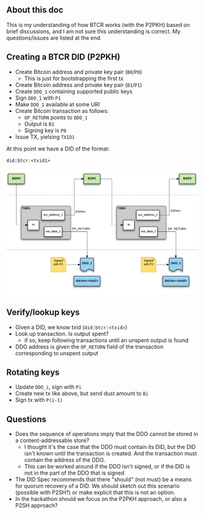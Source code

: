 ## About this doc

This is my understanding of how BTCR works (with the P2PKH) based on brief discussions, and I am not sure this understanding is correct. My questions/issues are listed at the end.

## Creating a BTCR DID (P2PKH)

- Create Bitcoin address and private key pair (`B0`/`P0`)
    - This is just for bootstrapping the first tx
- Create Bitcoin address and private key pair (`B1`/`P1`)
- Create `DDO_1` containing supported public keys
- Sign `DDO_1` with `P1`
- Make `DDO_1` available at some URI
- Create Bitcoin transaction as follows:
	- `OP_RETURN` points to `DDO_1`
	- Output is `B1`
	- Signing key is `P0`
- Issue TX, yielsing `TXID1`

At this point we have a DID of the format: 
```
did:btcr:<txid1>
```

![](btcr.png)


## Verify/lookup keys

- Given a DID, we know txid (`did:btcr:<txid>`)
- Look up transaction. Is output spent?
    - if so, keep following transactions until an unspent output is found
- DDO address is given the `OP_RETURN` field of the transaction corresponding to unspent output


## Rotating keys

- Update `DDO_i`, sign with `Pi`
- Create new tx like above, but send dust amount to `Bi`
- Sign tx with `P(i-1)`

## Questions
- Does the sequence of operations imply that the DDO cannot be stored in a content-addressable store?
    - I thought it's the case that the DDO must contain its DID, but the DID isn't known until the transaction is created. And the transaction must contain the address of the DDO.
    - This can be worked around if the DDO isn't signed, or if the DID is not in the part of the DDO that is signed
- The DID Spec recommends that there "should" (not must) be a means for quorum recovery of a DID. We should sketch out this scenario (possible with P2SH?) or make explicit that this is not an option.
- In the hackathon should we focus on the P2PKH approach, or also a P2SH approach?
